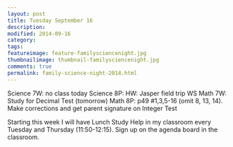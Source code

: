 ```yaml
---
layout: post  
title: Tuesday September 16  
description:   
modified: 2014-09-16
category: 
tags:
featureimage: feature-familysciencenight.jpg
thumbnailimage: thumbnail-familysciencenight.jpg
comments: true 
permalink: family-science-night-2014.html
--- 
```


Science 7W: no class today
Science 8P: HW: Jasper field trip WS
Math 7W: Study for Decimal Test (tomorrow)
Math 8P: p49 #1,3,5-16 (omit 8, 13, 14). Make corrections and get parent signature on Integer Test

Starting this week I will have Lunch Study Help in my classroom every Tuesday and Thursday (11:50-12:15). Sign up on the agenda board in the classroom. 